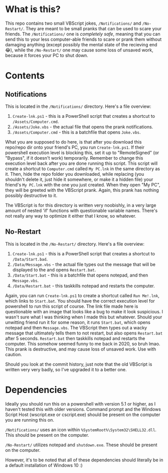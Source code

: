 # What is this?
This repo contains two small VBScript jokes, `/Notifications/` and `/No-Restart/`. They are meant to be small pranks that can be used to scare your friends. The `/Notifications/` one is *completely safe*, meaning that you can send this to your less computer-able friends to scare or prank them without damaging anything (except possibly the mental state of the recieving end 😂), while the `/No-Restart/` one may cause some loss of unsaved work, because it forces your PC to shut down. 

# Contents
## Notifications
This is located in the `/Notifications/` directory. Here's a file overview:
  1) `Create-lnk.ps1` - this is a PowerShell script that creates a shortcut to `/Assets/Computer.cmd`.
  2) `/Assets/Joke.vbs` - the actual file that opens the prank notifications.
  3) `/Assets/Computer.cmd` - this is a batchfile that opens `Joke.vbs`.

What you are supposed to do here, is that after you download this repo/repo dir onto your friend's PC, you run `Create-lnk.ps1`. If their powershell execution level is blocking this, set it up to "RemoteSigned" (or "Bypass", if it doesn't work) temporarily. Remember to change this execution level back after you are done running this script. This script will create a shortcut to `Computer.cmd` called `My PC.lnk` in the same directory as it. Then, hide the repo folder you downloaded, while replacing (you shouldn't delete it, just hide it somewhere, or make it a hidden file) your friend's `My PC.lnk` with the one you just created. When they open "My PC", they will be greeted with the VBScript prank. Again, this prank has nothing possibly destructive to it.

The VBScript is for this directory is written very noobishly, in a very large amount of nested 'if' functions with questionable variable names. There's not really any way to optimize it either that I know, so whatever.

## No-Restart
This is located in the `/No-Restart/` directory. Here's a file overview:
  1) `Create-lnk.ps1` - this is a PowerShell script that creates a shortcut to `/Data/Start.bad`.
  2) `/Data/Message.vbs` - the actual file types out the message that will be displayed to the and opens `Restart.bat`.
  3) `/Data/Start.bat` - this is a batchfile that opens notepad, and then `Message.vbs`.
  4) `/Data/Restart.bat` - this taskkills notepad and restarts the computer.

Again, you can run `Create-lnk.ps1` to create a shortcut called `Run Me!.lnk`, which links to `Start.bat`. You should have the correct execution level for powershell to run this script of course. The link file made here is questionable with an image that looks like a bug to make it look suspicious. I wasn't sure what I was thinking when I made this but whatever. Should your unwitting friend run it for some reason, it runs `Start.bat`, which opens notepad and then `Message.vbs`. The VBScript then types out a wacky message that ultimately tells them to not restart, but also opens `Restart.bat` after 5 seconds. `Restart.bat` then taskkills notepad and restarts the computer. This somehow seemed funny to me back in 2020, so bruh lmao. This prank is destructive, and may cause loss of unsaved work. Use with caution.

Should you look at the commit history, just note that the old VBScript is written very very badly, so I've upgraded it to a better one.

# Dependencies
Ideally you should run this on a powershell with version 5.1 or higher, as I haven't tested this with older versions. Command prompt and the Windows Script Host (wscript.exe or cscript.exe) should be present on the computer you are running this on. 

`/Notifications/` uses an icon within `%SystemRoot%\System32\SHELL32.dll`. This should be present on the computer.

`/No-Restart/` utilizes notepad and `shutdown.exe`. These should be present on the computer.

However, it's to be noted that all of these dependencies should literally be in a default installation of Windows 10 :)